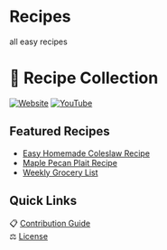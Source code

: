 # Recipes
all easy recipes
# 🍳 Recipe Collection

[![Website](https://img.shields.io/badge/Visit-My_Cooking_Blog-blue?style=flat)](https://all-easyrecipes.com/)
[![YouTube](https://img.shields.io/badge/-YouTube-FF0000?style=flat&logo=youtube)](https://www.youtube.com/@easyrecipe120)

## Featured Recipes
- [Easy Homemade Coleslaw Recipe](./Recipes/Easy-Homemade-Coleslaw-Recipe.md)
- [Maple Pecan Plait Recipe](./Recipes/Maple-Pecan-Plait-Recipe.md)
- [Weekly Grocery List](./Grocery-List-Template.md)

## Quick Links
📋 [Contribution Guide](./CONTRIBUTING.md)  
⚖️ [License](./LICENSE.md)
